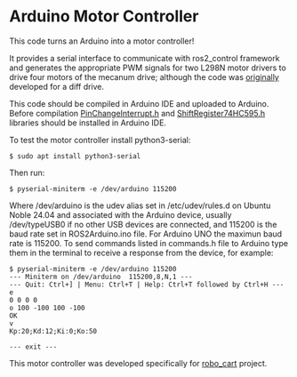 # Arduino Motor Controller

This code turns an Arduino into a motor controller!

It provides a serial interface to communicate with ros2_control framework and generates the appropriate PWM signals for two L298N motor drivers to drive four motors of the mecanum drive; although the code was [originally](https://github.com/hbrobotics/ros_arduino_bridge/tree/a960c8a88a6255d0104c92838045c06257c509d0/ros_arduino_firmware/src/libraries/ROSArduinoBridge) developed for a diff drive.

This code should be compiled in Arduino IDE and uploaded to Arduino. Before compilation [PinChangeInterrupt.h](https://github.com/NicoHood/PinChangeInterrupt) and [ShiftRegister74HC595.h](https://blog.timodenk.com/shift-register-arduino-library/) libraries should be installed in Arduino IDE.

To test the motor controller install python3-serial:
```
$ sudo apt install python3-serial
```
Then run:
```
$ pyserial-miniterm -e /dev/arduino 115200
```
Where /dev/arduino is the udev alias set in /etc/udev/rules.d on Ubuntu Noble 24.04 and associated with the Arduino device, usually /dev/typeUSB0 if no other USB devices are connected, and 115200 is the baud rate set in ROS2Arduino.ino file. For Arduino UNO the maximun baud rate is 115200. To send commands listed in commands.h file to Arduino type them in the terminal to receive a response from the device, for example:

```
$ pyserial-miniterm -e /dev/arduino 115200
--- Miniterm on /dev/arduino  115200,8,N,1 ---
--- Quit: Ctrl+] | Menu: Ctrl+T | Help: Ctrl+T followed by Ctrl+H ---
e
0 0 0 0
o 100 -100 100 -100
OK
v
Kp:20;Kd:12;Ki:0;Ko:50

--- exit ---
```
This motor controller was developed specifically for [robo_cart](https://github.com/vamichrom/robo_cart) project.